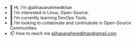 - 👋 Hi, I’m @alihasanahmedkhan
- 👀 I’m interested in Linux, Open-Source.
- 🌱 I’m currently learning DevOps Tools.
- 💞️ I’m looking to collaborate and contriubute in Open-Source Communities.
- 📫 How to reach me alihasanahmedkhan@gmail.com

<!---
alihasanahmedkhan/alihasanahmedkhan is a ✨ special ✨ repository because its `README.md` (this file) appears on your GitHub profile.
You can click the Preview link to take a look at your changes.
--->
